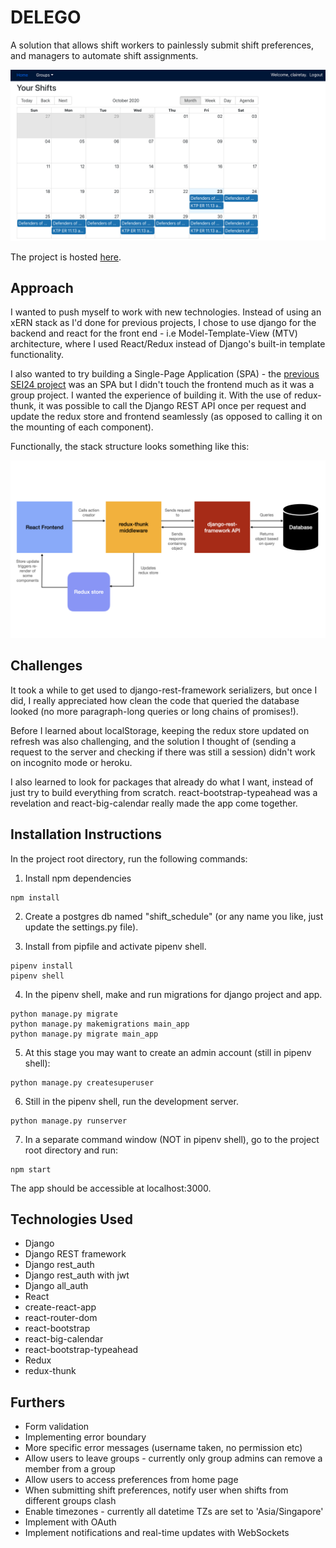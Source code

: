 # DELEGO

A solution that allows shift workers to painlessly submit shift preferences, and managers to automate shift assignments.

![Overview](/preproject/app_screenshot.png)

The project is hosted [here](https://shift-scheduler-auto.herokuapp.com/).

## Approach

I wanted to push myself to work with new technologies. Instead of using an xERN stack as I'd done for previous projects, I chose to use django for the backend and react for the front end - i.e Model-Template-View (MTV) architecture, where I used React/Redux instead of Django's built-in template functionality. 

I also wanted to try building a Single-Page Application (SPA) - the [previous SEI24 project](https://baker-inn.herokuapp.com/) was an SPA but I didn't touch the frontend much as it was a group project. I wanted the experience of building it. With the use of redux-thunk, it was possible to call the Django REST API once per request and update the redux store and frontend seamlessly (as opposed to calling it on the mounting of each component).

Functionally, the stack structure looks something like this:

![Overview](/preproject/app_stack.png)


## Challenges

It took a while to get used to django-rest-framework serializers, but once I did, I really appreciated how clean the code that queried the database looked (no more paragraph-long queries or long chains of promises!). 

Before I learned about localStorage, keeping the redux store updated on refresh was also challenging, and the solution I thought of (sending a request to the server and checking if there was still a session) didn't work on incognito mode or heroku.

I also learned to look for packages that already do what I want, instead of just try to build everything from scratch. react-bootstrap-typeahead was a revelation and react-big-calendar really made the app come together. 

## Installation Instructions

In the project root directory, run the following commands:

1. Install npm dependencies
```
npm install
```

2. Create a postgres db named "shift_schedule" (or any name you like, just update the settings.py file).

3. Install from pipfile and activate pipenv shell.
```
pipenv install
pipenv shell
```

4. In the pipenv shell, make and run migrations for django project and app. 
```
python manage.py migrate
python manage.py makemigrations main_app
python manage.py migrate main_app
```


5. At this stage you may want to create an admin account (still in pipenv shell):
```
python manage.py createsuperuser
```

6. Still in the pipenv shell, run the development server.
```
python manage.py runserver
```

7. In a separate command window (NOT in pipenv shell), go to the project root directory and run:
```
npm start
```

The app should be accessible at localhost:3000.

## Technologies Used

* Django
* Django REST framework
* Django rest_auth
* Django rest_auth with jwt
* Django all_auth
* React
* create-react-app
* react-router-dom
* react-bootstrap
* react-big-calendar
* react-bootstrap-typeahead
* Redux
* redux-thunk

## Furthers

* Form validation
* Implementing error boundary
* More specific error messages (username taken, no permission etc)
* Allow users to leave groups - currently only group admins can remove a member from a group
* Allow users to access preferences from home page
* When submitting shift preferences, notify user when shifts from different groups clash
* Enable timezones - currently all datetime TZs are set to 'Asia/Singapore'
* Implement with OAuth
* Implement notifications and real-time updates with WebSockets
